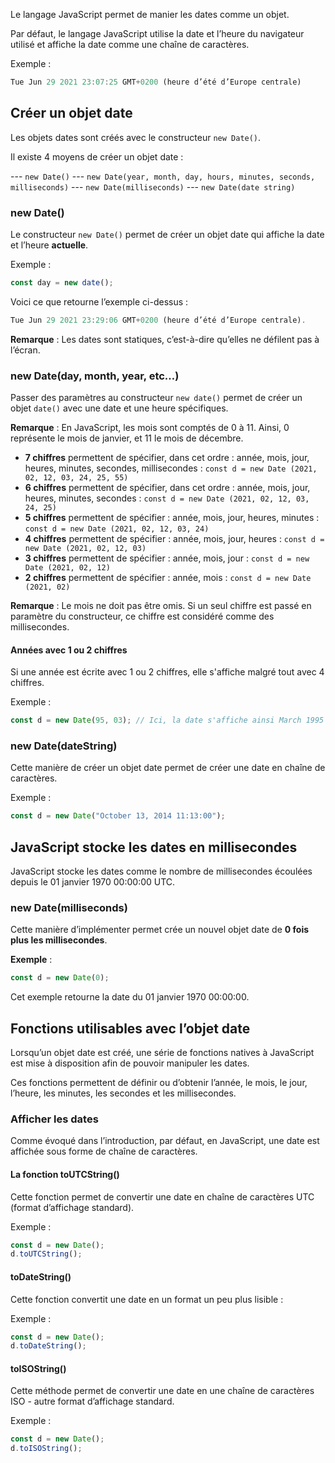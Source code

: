 Le langage JavaScript permet de manier les dates comme un objet. 

Par défaut, le langage JavaScript utilise la date et l’heure du navigateur utilisé et affiche la date comme une chaîne de caractères.

Exemple :

```js
Tue Jun 29 2021 23:07:25 GMT+0200 (heure d’été d’Europe centrale)
```

## Créer un objet date

Les objets dates sont créés avec le constructeur ```new Date()```.

Il existe 4 moyens de créer un objet date :

--- ```new Date()```
--- ```new Date(year, month, day, hours, minutes, seconds, milliseconds)```
--- ```new Date(milliseconds)```
--- ```new Date(date string)```

### new Date()

Le constructeur ```new Date()``` permet de créer un objet date qui affiche la date et l’heure **actuelle**.

Exemple :

```js
const day = new date();
```

Voici ce que retourne l’exemple ci-dessus :

```js
Tue Jun 29 2021 23:29:06 GMT+0200 (heure d’été d’Europe centrale).
```

__Remarque__ : Les dates sont statiques, c’est-à-dire qu’elles ne défilent pas à l’écran.

### new Date(day, month, year, etc…)

Passer des paramètres au constructeur ```new date()``` permet de créer un objet ```date()``` avec une date et une heure spécifiques.

__Remarque__ : En JavaScript, les mois sont comptés de 0 à 11. Ainsi, 0 représente le mois de janvier, et 11 le mois de décembre.

- **7 chiffres** permettent de spécifier, dans cet ordre : année, mois, jour, heures, minutes, secondes, millisecondes : ```const d = new Date (2021, 02, 12, 03, 24, 25, 55)```
- **6 chiffres** permettent de spécifier, dans cet ordre : année, mois, jour, heures, minutes, secondes : ```const d = new Date (2021, 02, 12, 03, 24, 25)```
- **5 chiffres** permettent de spécifier : année, mois, jour, heures, minutes : ```const d = new Date (2021, 02, 12, 03, 24)```
- **4 chiffres**  permettent de spécifier : année, mois, jour, heures : ```const d = new Date (2021, 02, 12, 03)```
- **3 chiffres** permettent de spécifier : année, mois, jour : ```const d = new Date (2021, 02, 12)```
- **2 chiffres** permettent de spécifier : année, mois : ```const d = new Date (2021, 02)```

__Remarque__ : Le mois ne doit pas être omis. Si un seul chiffre est passé en paramètre du constructeur, ce chiffre est considéré comme des millisecondes.

#### Années avec 1 ou 2 chiffres

Si une année est écrite avec 1 ou 2 chiffres, elle s'affiche malgré tout avec 4 chiffres. 

Exemple :

```js
const d = new Date(95, 03); // Ici, la date s'affiche ainsi March 1995
```

### new Date(dateString)

Cette manière de créer un objet date permet de créer une date en chaîne de caractères.

Exemple :

```js
const d = new Date("October 13, 2014 11:13:00");
```

## JavaScript stocke les dates en millisecondes

JavaScript stocke les dates comme le nombre de millisecondes écoulées depuis le 01 janvier 1970 00:00:00 UTC.

### new Date(milliseconds)

Cette manière d’implémenter permet crée un nouvel objet date de **0 fois plus les millisecondes**.

__Exemple__ :

```js
const d = new Date(0);
```

Cet exemple retourne la date du 01 janvier 1970 00:00:00.

## Fonctions utilisables avec l’objet date

Lorsqu’un objet date est créé, une série de fonctions natives à JavaScript est mise à disposition afin de pouvoir manipuler les dates.

Ces fonctions permettent de définir ou d’obtenir l’année, le mois, le jour, l’heure, les minutes, les secondes et les millisecondes.

### Afficher les dates

Comme évoqué dans l’introduction, par défaut, en JavaScript, une date est affichée sous forme de chaîne de caractères. 

#### La fonction toUTCString()

Cette fonction permet de convertir une date en chaîne de caractères UTC (format d’affichage standard).

Exemple :

```js
const d = new Date();
d.toUTCString();
```

#### toDateString()

Cette fonction convertit une date en un format un peu plus lisible :

Exemple :

```js
const d = new Date();
d.toDateString();
```

#### toISOString()

Cette méthode permet de convertir une date en une chaîne de caractères ISO - autre format d’affichage standard.

Exemple :

```js
const d = new Date();
d.toISOString();
```